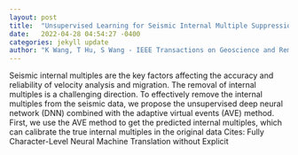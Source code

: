 ```yaml
---
layout: post
title:  "Unsupervised Learning for Seismic Internal Multiple Suppression Based on Adaptive Virtual Events"
date:   2022-04-28 04:54:27 -0400
categories: jekyll update
author: "K Wang, T Hu, S Wang - IEEE Transactions on Geoscience and Remote , 2022"
---
```

Seismic internal multiples are the key factors affecting the accuracy and reliability of velocity analysis and migration. The removal of internal multiples is a challenging direction. To effectively remove the internal multiples from the seismic data, we propose the unsupervised deep neural network (DNN) combined with the adaptive virtual events (AVE) method. First, we use the AVE method to get the predicted internal multiples, which can calibrate the true internal multiples in the original data Cites: Fully Character-Level Neural Machine Translation without Explicit